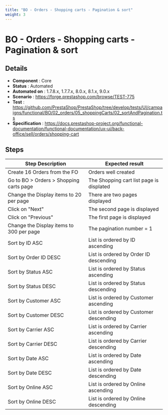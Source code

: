 ```yaml
---
title: "BO - Orders - Shopping carts - Pagination & sort"
weight: 3
---
```


# BO - Orders - Shopping carts - Pagination & sort
## Details
* **Component** : Core
* **Status** : Automated
* **Automated on** : 1.7.8.x, 1.7.7.x, 8.0.x, 8.1.x, 9.0.x
* **Scenario** : https://forge.prestashop.com/browse/TEST-775
* **Test** : https://github.com/PrestaShop/PrestaShop/tree/develop/tests/UI/campaigns/functional/BO/02_orders/05_shoppingCarts/02_sortAndPagination.ts
* **Specification** : https://docs.prestashop-project.org/functional-documentation/functional-documentation/ux-ui/back-office/sell/orders/shopping-cart

## Steps
| Step Description | Expected result |
| ----- | ----- |
| Create 16 Orders from the FO | Orders well created |
| Go to BO > Orders > Shopping carts page | The Shopping cart list page is displated |
| Change the Display items to 20 per page | There are two pages displayed |
| Click on "Next" | The second page is displayed |
| Click on "Previous" | The first page is displayed |
| Change the Display items to 300 per page | The pagination number = 1 |
| Sort by ID ASC | List is ordered by ID ascending |
| Sort by Order ID DESC | List is ordered by Order ID descending |
| Sort by Status ASC | List is ordered by Status ascending |
| Sort by Status DESC | List is ordered by Status descending |
| Sort by Customer ASC | List is ordered by Customer ascending |
| Sort by Customer DESC | List is ordered by Customer descending |
| Sort by Carrier ASC | List is ordered by Carrier ascending |
| Sort by Carrier DESC | List is ordered by Carrier descending |
| Sort by Date ASC | List is ordered by Date ascending |
| Sort by Date DESC | List is ordered by Date descending |
| Sort by Online ASC | List is ordered by Online ascending |
| Sort by Online DESC | List is ordered by Online descending |
